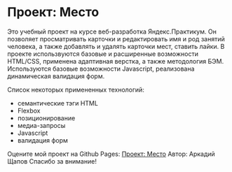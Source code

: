 # Проект: Место

Это учебный проект на курсе веб-разработка Яндекс.Практикум. Он позволяет просматривать карточки и редактировать имя и род занятий человека, а также добавлять и удалять карточки мест, ставить лайки. В проекте использвуются базовые и расширенные возможности HTML/CSS, применена адаптивная верстка, а также методология БЭМ. Используются базовые возможности Javascript, реализована динамическая валидация форм.

Список некоторых примененных технологий:
* семантические тэги HTML
* Flexbox
* позиционирование
* медиа-запросы
* Javascript
* валидация форм

Оцените мой проект на Github Pages: [Проект: Место](https://sigma696.github.io/mesto/)
Автор: Аркадий Щапов
Спасибо за внимание!